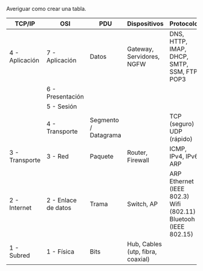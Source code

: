 Averiguar como crear una tabla.


| TCP/IP         | OSI                 | PDU                  | Dispositivos                      | Protocolos                                                      | Direcciones                          | Ataques                         |
| -------------- | ------------------- | -------------------- | --------------------------------- | --------------------------------------------------------------- | ------------------------------------ | ------------------------------- |
| 4 - Aplicación | 7 - Aplicación      | Datos                | Gateway, Servidores, NGFW         | DNS, HTTP, IMAP, DHCP, SMTP, SSM, FTP, POP3                     |                                      | SQL Injection, XSS              |
|                | 6 - Presentación    |                      |                                   |                                                                 |                                      |                                 |
|                | 5 - Sesión          |                      |                                   |                                                                 |                                      |                                 |
|                | 4 - Transporte      | Segmento / Datagrama |                                   | TCP (seguro) UDP (rápido)                                       |                                      |                                 |
| 3 - Transporte | 3 - Red             | Paquete              | Router, Firewall                  | ICMP, IPv4, IPv6, ARP                                           | Puertos (65535 / 2^16)               | DDOS, IP spoofing, MITM         |
| 2 - Internet   | 2 - Enlace de datos | Trama                | Switch, AP                        | ARP Ethernet (IEEE 802.3)  Wifi (802.11) Bluetooh (IEEE 802.15) | Direcciones lógicas o direcciones IP | MITM, ARP Spoofing, MAC glading |
| 1 - Subred     | 1 - Física          | Bits                 | Hub, Cables (utp, fibra, coaxial) |                                                                 | Direcciones físicas o MAC            |                                 |
